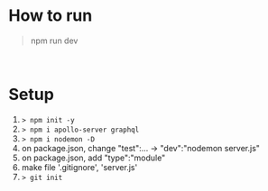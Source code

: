 # How to run
> npm run dev

<br>

# Setup
1. `> npm init -y`
2. `> npm i apollo-server graphql`
3. `> npm i nodemon -D`
4. on package.json, change "test":... -> "dev":"nodemon server.js"
4. on package.json, add "type":"module"
5. make file '.gitignore', 'server.js'
6. `> git init`

<br>